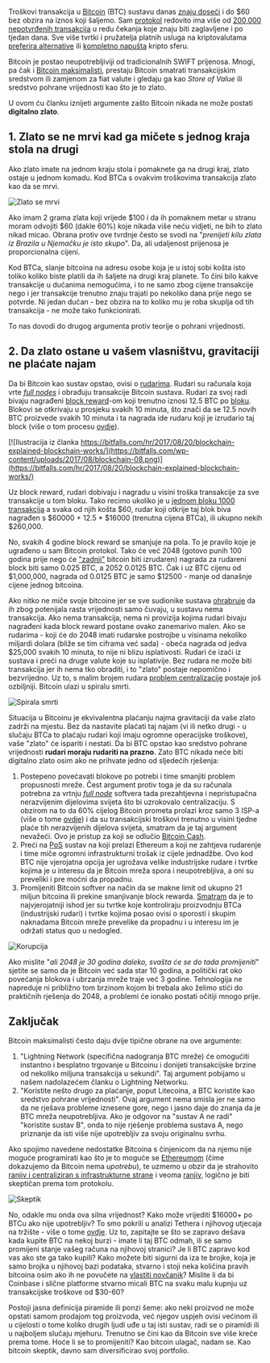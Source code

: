 Troškovi transakcija u [Bitcoin][cc] (BTC) sustavu danas [znaju doseći][fees] i do $60 bez obzira na iznos koji šaljemo. Sam [protokol][bc] redovito ima više od [200,000 nepotvrđenih transakcija][unconf] u redu čekanja koje znaju biti zaglavljene i po tjedan dana. Sve više tvrtki i pružatelja platnih usluga na kriptovalutama [preferira alternative][bchalt] ili [kompletno napušta][steam] kripto sferu. 

Bitcoin je postao neupotrebljiviji od tradicionalnih SWIFT prijenosa. Mnogi, pa čak i [Bitcoin maksimalisti][max], prestaju Bitcoin smatrati transakcijskim sredstvom ili zamjenom za fiat valute i gledaju ga kao _Store of Value_ ili sredstvo pohrane vrijednosti kao što je to zlato.

U ovom ću članku iznijeti argumente zašto Bitcoin nikada ne može postati **digitalno zlato**.

## 1. Zlato se ne mrvi kad ga mičete s jednog kraja stola na drugi

Ako zlato imate na jednom kraju stola i pomaknete ga na drugi kraj, zlato ostaje u jednom komadu. Kod BTCa s ovakvim troškovima transakcija zlato kao da se mrvi. 

![Zlato se mrvi](https://bitfalls.com/wp-content/uploads/2017/12/01-1.jpg)

Ako imam 2 grama zlata koji vrijede $100 i da ih pomaknem metar u stranu moram odvojiti $60 (dakle 60%) koje nikada više neću vidjeti, ne bih to zlato nikad micao. Obrana protiv ove tvrdnje često se svodi na "_prenijeti kilu zlata iz Brazila u Njemačku je isto skupo_". Da, ali udaljenost prijenosa je proporcionalna cijeni.

Kod BTCa, slanje bitcoina na adresu osobe koja je u istoj sobi košta isto toliko koliko biste platili da ih šaljete na drugi kraj planete. To čini bilo kakve transakcije u dućanima nemogućima, i to ne samo zbog cijene transakcije nego i jer transakcije trenutno znaju trajati po nekoliko dana prije nego se potvrde. Ni jedan dućan - bez obzira na to koliko mu je roba skuplja od tih transakcija - ne može tako funkcionirati.

To nas dovodi do drugog argumenta protiv teorije o pohrani vrijednosti.

## 2. Da zlato ostane u vašem vlasništvu, gravitaciji ne plaćate najam

Da bi Bitcoin kao sustav opstao, ovisi o [rudarima][powpos]. Rudari su računala koja vrte [_full nodes_][nodes] i obrađuju transakcije Bitcoin sustava. Rudari za svoj radi bivaju nagrađeni [block reward][bw]-om koji trenutno iznosi 12.5 BTC po [bloku][block]. Blokovi se otkrivaju u prosjeku svakih 10 minuta, što znači da se 12.5 novih BTC proizvede svakih 10 minuta i ta nagrada ide rudaru koji je izrudario taj block (više o tom procesu [ovdje][bc]). 

[![Ilustracija iz članka https://bitfalls.com/hr/2017/08/20/blockchain-explained-blockchain-works/](https://bitfalls.com/wp-content/uploads/2017/08/blockchain-08.png)](https://bitfalls.com/hr/2017/08/20/blockchain-explained-blockchain-works/)

Uz block reward, rudari dobivaju i nagradu u visini troška transakcije za sve transakcije u tom bloku. Tako recimo ukoliko je u [jednom bloku 1000 transakcija][blockex] a svaka od njih košta $60, rudar koji otkrije taj blok biva nagrađen s $60000 + 12.5 * $16000 (trenutna cijena BTCa), ili ukupno nekih $260,000.

No, svakih 4 godine block reward se smanjuje na pola. To je pravilo koje je ugrađeno u sam Bitcoin protokol. Tako će već 2048 (gotovo punih 100 godina prije nego će ["zadnji"][finite] bitcoin biti izrudaren) nagrada za rudareni block biti samo 0.025 BTC, a 2052 0.0125 BTC. Čak i uz BTC cijenu od $1,000,000, nagrada od 0.0125 BTC je samo $12500 - manje od današnje cijene jednog bitcoina.

Ako nitko ne miče svoje bitcoine jer se sve sudionike sustava [ohrabruje][finite] da ih zbog potenijala rasta vrijednosti samo čuvaju, u sustavu nema transakcija. Ako nema transakcija, nema ni provizija kojima rudari bivaju nagrađeni kada block reward postane ovako zanemarivo malen. Ako se rudarima - koji će do 2048 imati rudarske postrojbe u visinama nekoliko miljardi dolara (bliže se tim ciframa već sada) - obeća nagrada od jedva $25,000 svakih 10 minuta, to nije ni blizu isplativosti. Rudari će izaći iz sustava i preći na druge valute koje su isplativije. Bez rudara ne može biti transakcija jer ih nema tko obraditi, i to "zlato" postaje nepomično i bezvrijedno. Uz to, s malim brojem rudara [problem centralizacije][isps] postaje još ozbiljniji. Bitcoin ulazi u spiralu smrti.

![Spirala smrti](https://bitfalls.com/wp-content/uploads/2017/12/02.jpg)

Situacija u Bitcoinu je ekvivalentna plaćanju najma gravitaciji da vaše zlato zadrži na mjestu. Bez da nastavite plaćati taj najam (vi ili netko drugi - u slučaju BTCa to plaćaju rudari koji imaju ogromne operacijske troškove), vaše "zlato" će ispariti i nestati. Da bi BTC opstao kao sredstvo pohrane vrijednosti **rudari moraju rudariti na prazno**. Zato BTC nikada neće biti digitalno zlato osim ako ne prihvate jedno od sljedećih rješenja:

1. Postepeno povećavati blokove po potrebi i time smanjiti problem propusnosti mreže. Čest argument protiv toga je da su računala potrebna za vrtnju [_full node_][nodes] softvera tada prezahtjevna i nepristupačna nerazvijenim dijelovima svijeta što bi uzrokovalo centralizaciju. S obzirom na to da 60% cijelog Bitcoin prometa prolazi kroz samo 3 ISP-a (više o tome [ovdje][isps]) i da su transakcijski troškovi trenutno u visini tjedne plaće tih nerazvijenih dijelova svijeta, smatram da je taj argument nevažeći. Ovo je pristup za koji se odlučio [Bitcoin Cash][cash].
2. Preći na [PoS][powpos] sustav na koji prelazi Ethereum a koji ne zahtjeva rudarenje i time miče ogromni infrastrukturni trošak iz cijele jednadžbe. Ovo kod BTC nije vjerojatna opcija jer ugrožava velike industrijske rudare i tvrtke kojima je u interesu da je Bitcoin mreža spora i neupotrebljiva, a oni su preveliki i pre moćni da propadnu.
3. Promijeniti Bitcoin softver na način da se makne limit od ukupno 21 miljun bitcoina ili prekine smanjivanje block rewarda. [Smatram][finite] da je to najvjerojatniji ishod jer su tvrtke koje kontroliraju proizvodnju BTCa (industrijski rudari) i tvrtke kojima posao ovisi o sporosti i skupim naknadama Bitcoin mreže prevelike da propadnu i u interesu im je održati status quo u nedogled.

![Korupcija](https://bitfalls.com/wp-content/uploads/2017/12/03-2.png)

Ako mislite "_ali 2048 je 30 godina daleko, svašta će se do tada promijeniti_" sjetite se samo da je Bitcoin već sada star 10 godina, a politički rat oko povećanja blokova i ubrzanja mreže traje već 3 godine. Tehnologija ne napreduje ni približno tom brzinom kojom bi trebala ako želimo stići do praktičnih rješenja do 2048, a problemi će ionako postati očitiji mnogo prije.

## Zaključak

Bitcoin maksimalisti često daju dvije tipične obrane na ove argumente:

1. "Lightning Network (specifična nadogranja BTC mreže) će omogućiti instantno i besplatno trgovanje u Bitcoinu i donijeti transakcijske brzine od nekoliko miljuna transakcija u sekundi". Taj argument pobijamo u našem nadolazećem članku o Lightning Networku.
2. "Koristite nešto drugo za plaćanje, poput Litecoina, a BTC koristite kao sredstvo pohrane vrijednosti". Ovaj argument nema smisla jer ne samo da ne rješava probleme iznesene gore, nego i jasno daje do znanja da je BTC mreža neupotrebljiva. Ako je odgovor na "sustav A ne radi" "koristite sustav B", onda to nije rješenje problema sustava A, nego priznanje da isti više nije upotrebljiv za svoju originalnu svrhu. 

Ako spojimo navedene nedostatke Bitcoina s činjenicom da na njemu nije moguće programirati kao što je to moguće se [Ethereumom][eth] (čime dokazujemo da Bitcoin nema _upotrebu_), te uzmemo u obzir da je strahovito [ranjiv i centraliziran s infrastrukturne strane][isps] i veoma [ranjiv][unstop], logično je biti skeptičan prema tom protokolu. 

![Skeptik](https://bitfalls.com/wp-content/uploads/2017/12/04.jpg)

No, odakle mu onda ova silna vrijednost? Kako može vrijediti $16000+ po BTCu ako nije upotrebljiv? To smo pokrili u analizi Tethera i njihovog utjecaja na tržište - više o tome [ovdje][tether]. Uz to, zapitajte se što se zapravo dešava kada kupite BTC na nekoj burzi - imate li taj BTC odmah, ili se samo promijeni stanje vašeg računa na njihovoj stranici? Je li BTC zapravo kod vas ako ste ga tako kupili? Kako možete biti sigurni da iza te brojke, koja je samo brojka u njihovoj bazi podataka, stvarno i stoji neka količina pravih bitcoina osim ako ih ne povučete na [vlastiti novčanik][wallet]? Mislite li da bi Coinbase i slične platforme stvarno micali BTC na svaku malu kupnju uz transakcijske troškove od $30-60?

Postoji jasna definicija piramide ili ponzi šeme: ako neki proizvod ne može opstati samom prodajom tog proizvoda, već njegov uspjeh ovisi većinom ili u cijelosti o tome koliko drugih ljudi uđe u taj isti sustav, radi se o piramidi ili u najboljem slučaju mjehuru. Trenutno se čini kao da Bitcoin sve više kreće prema tome. Hoće li se to promijeniti? Kao bitcoin ulagač, nadam se. Kao bitcoin skeptik, davno sam diversificirao svoj portfolio.

[unconf]: https://blockchain.info/unconfirmed-transactions
[max]: https://bitfalls.com/hr/glossary/#bitcoin-maximalist
[eth]: https://bitfalls.com/hr/2017/09/19/what-ethereum-compare-to-bitcoin/
[isps]: https://bitfalls.com/hr/2017/11/29/new-threat-bitcoin-internet-service-providers/
[bchalt]: https://www.ccn.com/xapo-president-biggest-bitcoin-companies-move-bitcoin-cash-ethereum/
[steam]: https://www.theverge.com/2017/12/6/16743220/valve-steam-bitcoin-game-store-payment-method-crypto-volatility
[tether]: https://bitfalls.com/hr/2017/10/21/fraudulent-tethers-used-margin-trading-bitfinex/
[fees]: https://bitcoinfees.info/
[cc]: https://bitfalls.com/hr/2017/08/20/cryptocurrency/
[bc]: https://bitfalls.com/hr/2017/08/20/blockchain-explained-blockchain-works/
[powpos]: https://bitfalls.com/hr/2017/10/23/whats-the-difference-between-proof-of-work-pow-proof-of-stake-pos-and-delegated-pos/
[nodes]: https://bitfalls.com/hr/2017/11/26/whats-bitcoin-node-mining-vs-validation/
[bw]: https://bitfalls.com/hr/glossary/#block-reward
[block]: https://bitfalls.com/hr/glossary/#block
[finite]: https://bitfalls.com/hr/2017/09/17/bitcoin-finite-just-myth/
[cash]: https://bitfalls.com/hr/2017/10/24/bitcoin-forks-bitcoin-gold-scam-stay-safe/
[wallet]: https://bitfalls.com/hr/2017/08/31/what-cryptocurrency-wallet/
[blockex]: https://bitfalls.com/hr/2017/10/03/read-bitcoin-blockchain-data-blockexplorer/
[unstop]: https://bitfalls.com/hr/2017/08/21/is-bitcoin-unstoppable/